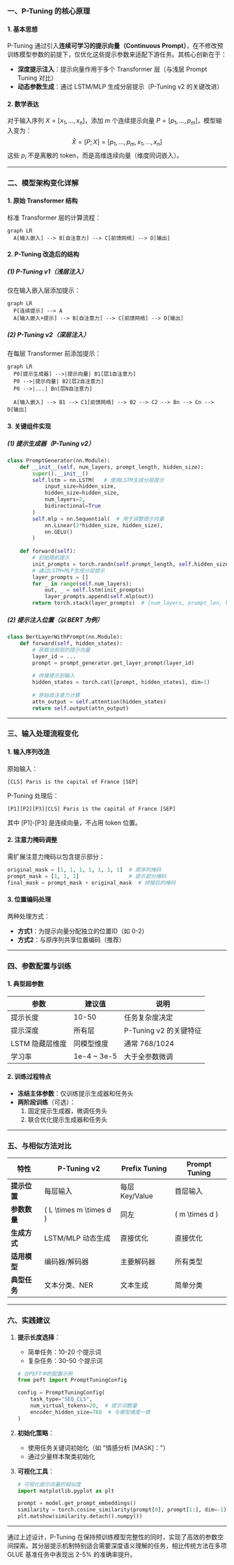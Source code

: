 
### **一、P-Tuning 的核心原理**
#### **1. 基本思想**
P-Tuning 通过引入**连续可学习的提示向量（Continuous Prompt）**，在不修改预训练模型参数的前提下，仅优化这些提示参数来适配下游任务。其核心创新在于：

- **深度提示注入**：提示向量作用于多个 Transformer 层（与浅层 Prompt Tuning 对比）
- **动态参数生成**：通过 LSTM/MLP 生成分层提示（P-Tuning v2 的关键改进）

#### **2. 数学表达**
对于输入序列 $X = [x_1, ..., x_n]$，添加 $m$ 个连续提示向量 $P = [p_1, ..., p_m]$，模型输入变为：$$
\hat{X} = [P; X] = [p_1, ..., p_m, x_1, ..., x_n]$$这些 $p_i$ 不是离散的 token，而是高维连续向量（维度同词嵌入）。

---

### **二、模型架构变化详解**
#### **1. 原始 Transformer 结构**
标准 Transformer 层的计算流程：
```mermaid
graph LR
  A[输入嵌入] --> B[自注意力] --> C[前馈网络] --> D[输出]
```

#### **2. P-Tuning 改造后的结构**
##### **(1) P-Tuning v1（浅层注入）**
仅在输入嵌入层添加提示：
```mermaid
graph LR
  P[连续提示] --> A
  A[输入嵌入+提示] --> B[自注意力] --> C[前馈网络] --> D[输出]
```

##### **(2) P-Tuning v2（深层注入）**
在每层 Transformer 前添加提示：
```mermaid
graph LR
  P0[提示生成器] -->|提示向量| B1[层1自注意力]
  P0 -->|提示向量| B2[层2自注意力]
  P0 -->|...| Bn[层N自注意力]
  
  A[输入嵌入] --> B1 --> C1[前馈网络] --> B2 --> C2 --> Bn --> Cn --> D[输出]
```

#### **3. 关键组件实现**
##### **(1) 提示生成器（P-Tuning v2）**
```python
class PromptGenerator(nn.Module):
    def __init__(self, num_layers, prompt_length, hidden_size):
        super().__init__()
        self.lstm = nn.LSTM(   # 使用LSTM生成分层提示
            input_size=hidden_size,
            hidden_size=hidden_size,
            num_layers=2,
            bidirectional=True
        )
        self.mlp = nn.Sequential(  # 用于调整提示向量
            nn.Linear(2*hidden_size, hidden_size),
            nn.GELU()
        )
    
    def forward(self):
        # 初始随机提示
        init_prompts = torch.randn(self.prompt_length, self.hidden_size)
        # 通过LSTM+MLP生成分层提示
        layer_prompts = []
        for _ in range(self.num_layers):
            out, _ = self.lstm(init_prompts)
            layer_prompts.append(self.mlp(out))
        return torch.stack(layer_prompts)  # [num_layers, prompt_len, hid_dim]
```

##### **(2) 提示注入位置（以 BERT 为例）**
```python
class BertLayerWithPrompt(nn.Module):
    def forward(self, hidden_states):
        # 获取当前层的提示向量
        layer_id = ...  
        prompt = prompt_generator.get_layer_prompt(layer_id)
        
        # 拼接提示到输入
        hidden_states = torch.cat([prompt, hidden_states], dim=1)
        
        # 原始自注意力计算
        attn_output = self.attention(hidden_states)
        return self.output(attn_output)
```

---

### **三、输入处理流程变化**
#### **1. 输入序列改造**
原始输入：
```
[CLS] Paris is the capital of France [SEP]
```
P-Tuning 处理后：
```
[P1][P2][P3][CLS] Paris is the capital of France [SEP]
```
其中 [P1]-[P3] 是连续向量，不占用 token 位置。

#### **2. 注意力掩码调整**
需扩展注意力掩码以包含提示部分：
```python
original_mask = [1, 1, 1, 1, 1, 1, 1]  # 原序列掩码
prompt_mask = [1, 1, 1]                # 提示部分掩码
final_mask = prompt_mask + original_mask  # 拼接后的掩码
```

#### **3. 位置编码处理**
两种处理方式：
- **方式1**：为提示向量分配独立的位置ID（如 0-2）
- **方式2**：与原序列共享位置编码（推荐）

---

### **四、参数配置与训练**
#### **1. 典型超参数**
| 参数               | 建议值         | 说明                          |
|--------------------|---------------|-------------------------------|
| 提示长度           | 10-50         | 任务复杂度决定                 |
| 提示深度           | 所有层        | P-Tuning v2 的关键特征         |
| LSTM 隐藏层维度    | 同模型维度     | 通常 768/1024                 |
| 学习率             | 1e-4 ~ 3e-5  | 大于全参数微调                 |

#### **2. 训练过程特点**
- **冻结主体参数**：仅训练提示生成器和任务头
- **两阶段训练**（可选）：
  1. 固定提示生成器，微调任务头
  2. 联合优化提示生成器和任务头

---

### **五、与相似方法对比**
| **特性**         | P-Tuning v2            | Prefix Tuning       | Prompt Tuning       |
|------------------|------------------------|---------------------|---------------------|
| **提示位置**     | 每层输入               | 每层 Key/Value      | 首层输入            |
| **参数数量**     | \( L \times m \times d \) | 同左               | \( m \times d \)    |
| **生成方式**     | LSTM/MLP 动态生成      | 直接优化            | 直接优化            |
| **适用模型**     | 编码器/解码器          | 主要解码器          | 所有类型            |
| **典型任务**     | 文本分类、NER          | 文本生成            | 简单分类            |

---

### **六、实践建议**
1. **提示长度选择**：
   - 简单任务：10-20 个提示词
   - 复杂任务：30-50 个提示词
   ```python
   # 在PEFT中的配置示例
   from peft import PromptTuningConfig
   
   config = PromptTuningConfig(
       task_type="SEQ_CLS",
       num_virtual_tokens=20,  # 提示词数量
       encoder_hidden_size=768  # 与模型维度一致
   )
   ```

2. **初始化策略**：
   - 使用任务关键词初始化（如 "情感分析 [MASK]："）
   - 通过少量样本聚类初始化

3. **可视化工具**：
   ```python
   # 可视化提示向量的相似度
   import matplotlib.pyplot as plt
   
   prompt = model.get_prompt_embeddings()
   similarity = torch.cosine_similarity(prompt[0], prompt[1:], dim=-1)
   plt.matshow(similarity.detach().numpy())
   ```

---

通过上述设计，P-Tuning 在保持预训练模型完整性的同时，实现了高效的参数空间探索。其分层提示机制特别适合需要深度语义理解的任务，相比传统方法在多项 GLUE 基准任务中表现出 2-5% 的准确率提升。